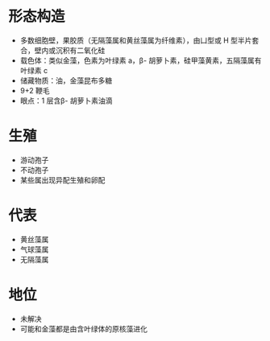 # 形态构造
- 多数细胞壁，果胶质（无隔藻属和黄丝藻属为纤维素），由凵型或 H 型半片套合，壁内或沉积有二氧化硅
- 载色体：类似金藻，色素为叶绿素 a，β- 胡萝卜素，硅甲藻黄素，五隔藻属有叶绿素 c
- 储藏物质：油，金藻昆布多糖
- 9+2 鞭毛
- 眼点：1 层含β- 胡萝卜素油滴
# 生殖
- 游动孢子
- 不动孢子
- 某些属出现异配生殖和卵配
# 代表
- 黄丝藻属
- 气球藻属
- 无隔藻属
# 地位
- 未解决
- 可能和金藻都是由含叶绿体的原核藻进化